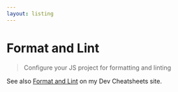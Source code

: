 ```yaml
---
layout: listing
---
```

# Format and Lint
> Configure your JS project for formatting and linting

See also [Format and Lint](https://michaelcurrin.github.io/dev-cheatsheets/cheatsheets/javascript/format-and-lint/) on my Dev Cheatsheets site.
